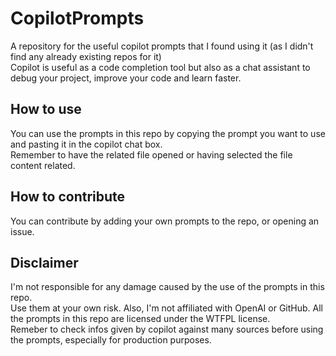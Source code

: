 # CopilotPrompts
A repository for the useful copilot prompts that I found using it (as I didn't find any already existing repos for it)  
Copilot is useful as a code completion tool but also as a chat assistant to debug your project, improve your code and learn faster.

## How to use
You can use the prompts in this repo by copying the prompt you want to use and pasting it in the copilot chat box.  
Remember to have the related file opened or having selected the file content related.

## How to contribute  
You can contribute by adding your own prompts to the repo, or opening an issue.

## Disclaimer  
I'm not responsible for any damage caused by the use of the prompts in this repo.  
Use them at your own risk.
Also, I'm not affiliated with OpenAI or GitHub.
All the prompts in this repo are licensed under the WTFPL license.  
Remeber to check infos given by copilot against many sources before using the prompts, especially for production purposes.